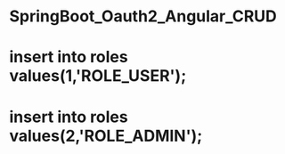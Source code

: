 # SpringBoot_Oauth2_Angular_CRUD

# insert into roles values(1,'ROLE_USER');
# insert into roles values(2,'ROLE_ADMIN');